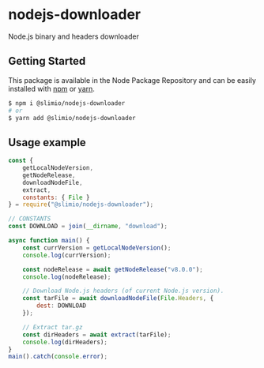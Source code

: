 # nodejs-downloader
Node.js binary and headers downloader

## Getting Started

This package is available in the Node Package Repository and can be easily installed with [npm](https://docs.npmjs.com/getting-started/what-is-npm) or [yarn](https://yarnpkg.com).

```bash
$ npm i @slimio/nodejs-downloader
# or
$ yarn add @slimio/nodejs-downloader
```

## Usage example

```js
const {
    getLocalNodeVersion,
    getNodeRelease,
    downloadNodeFile,
    extract,
    constants: { File }
} = require("@slimio/nodejs-downloader");

// CONSTANTS
const DOWNLOAD = join(__dirname, "download");

async function main() {
    const currVersion = getLocalNodeVersion();
    console.log(currVersion);

    const nodeRelease = await getNodeRelease("v8.0.0");
    console.log(nodeRelease);

    // Download Node.js headers (of current Node.js version).
    const tarFile = await downloadNodeFile(File.Headers, {
        dest: DOWNLOAD
    });

    // Extract tar.gz
    const dirHeaders = await extract(tarFile);
    console.log(dirHeaders);
}
main().catch(console.error);
```
